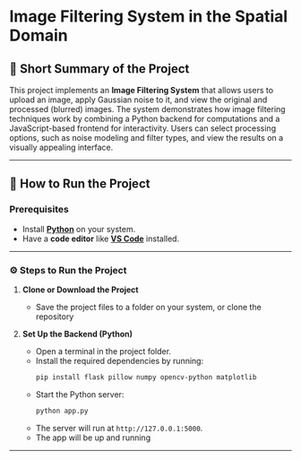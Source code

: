 # Image Filtering System in the Spatial Domain

## 📄 Short Summary of the Project
This project implements an **Image Filtering System** that allows users to upload an image, apply Gaussian noise to it, and view the original and processed (blurred) images. The system demonstrates how image filtering techniques work by combining a Python backend for computations and a JavaScript-based frontend for interactivity. Users can select processing options, such as noise modeling and filter types, and view the results on a visually appealing interface.

---

## 🚀 How to Run the Project

### Prerequisites
- Install [**Python**](https://www.python.org/downloads/) on your system.
- Have a **code editor** like [**VS Code**](https://code.visualstudio.com/) installed.

---

### ⚙️ Steps to Run the Project

1. **Clone or Download the Project**
   - Save the project files to a folder on your system, or clone the repository

2. **Set Up the Backend (Python)**
   - Open a terminal in the project folder.
   - Install the required dependencies by running:
     ```bash
     pip install flask pillow numpy opencv-python matplotlib
     ```
   - Start the Python server:
     ```bash
     python app.py
     ```
   - The server will run at `http://127.0.0.1:5000`.
   - The app will be up and running
---
